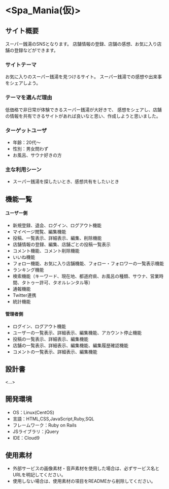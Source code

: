 # <Spa_Mania(仮)>

## サイト概要
スーパー銭湯のSNSとなります。
店舗情報の登録、店舗の感想、お気に入り店舗の登録などができます。

### サイトテーマ
お気に入りのスーパー銭湯を見つけるサイト。
スーパー銭湯での感想や出来事をシェアしよう。

### テーマを選んだ理由
低価格で非日常が体験できるスーパー銭湯が大好きで、
感想をシェアし、店舗の情報を共有できるサイトがあれば良いなと思い、作成しようと思いました。

### ターゲットユーザ
 - 年齢：20代～
 - 性別：男女問わず
 - お風呂、サウナ好きの方

### 主な利用シーン
 - スーパー銭湯を探したいとき、感想共有をしたいとき

## 機能一覧
#### ユーザー側
 - 新規登録、退会、ログイン、ログアウト機能
 - マイページ閲覧、編集機能
 - 投稿、一覧表示、詳細表示、編集、削除機能
 - 店舗情報の登録、編集、店舗ごとの投稿一覧表示
 - コメント機能、コメント削除機能
 - いいね機能
 - フォロー機能、お気に入り店舗機能、フォロー・フォロワーの一覧表示機能
 - ランキング機能
 - 検索機能（キーワード、現在地、都道府県、お風呂の種類、サウナ、営業時間、タトゥー許可、タオルレンタル等）
 - 通報機能
 - Twitter連携
 - 統計機能

#### 管理者側
 - ログイン、ログアウト機能
 - ユーザーの一覧表示、詳細表示、編集機能、アカウント停止機能
 - 投稿の一覧表示、詳細表示、編集機能
 - 店舗の一覧表示、詳細表示、編集機能、編集履歴確認機能
 - コメントの一覧表示、詳細表示、編集機能

## 設計書
<...>

## 開発環境
- OS：Linux(CentOS)
- 言語：HTML,CSS,JavaScript,Ruby,SQL
- フレームワーク：Ruby on Rails
- JSライブラリ：jQuery
- IDE：Cloud9

## 使用素材
- 外部サービスの画像素材・音声素材を使用した場合は、必ずサービス名とURLを明記してください。
- 使用しない場合は、使用素材の項目をREADMEから削除してください。